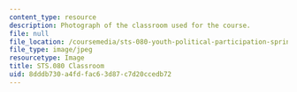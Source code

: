 ```yaml
---
content_type: resource
description: Photograph of the classroom used for the course.
file: null
file_location: /coursemedia/sts-080-youth-political-participation-spring-2016/8dddb730a4fdfac63d87c7d20ccedb72_STS-080-Classroom.jpg
file_type: image/jpeg
resourcetype: Image
title: STS.080 Classroom
uid: 8dddb730-a4fd-fac6-3d87-c7d20ccedb72
---
```

